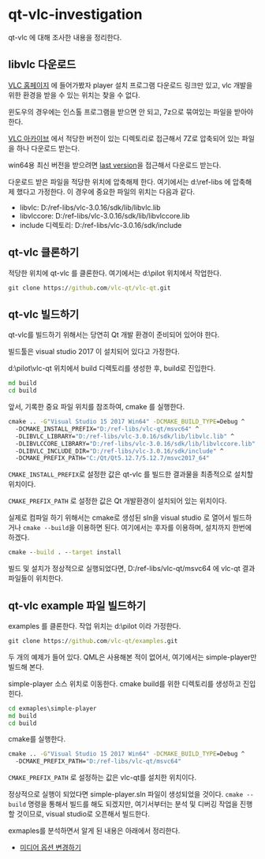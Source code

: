 # qt-vlc-investigation
qt-vlc 에 대해 조사한 내용을 정리한다.

## libvlc 다운로드
[VLC 홈페이지](https://www.videolan.org/vlc/index.ko.html) 에 들어가봤자 player 설치 프로그램 다운로드 링크만 있고, vlc 개발을 위한 환경을 받을 수 있는 위치는 찾을 수 없다.

윈도우의 경우에는 인스톨 프로그램을 받으면 안 되고, 7z으로 묶여있는 파일을 받아야 한다. 

[VLC 아카이브](http://download.videolan.org/pub/videolan/vlc/) 에서 적당한 버전이 있는 디렉토리로 접근해서 7Z로 압축되어 있는 파일을 하나 다운로드 받는다. 

win64용 최신 버전을 받으려면 [last version](http://download.videolan.org/pub/videolan/vlc/last/win64/)을 접근해서 다운로드 받는다.

다운로드 받은 파일을 적당한 위치에 압축해제 한다. 여기에서는 d:\ref-libs 에 압축해제 했다고 가정한다. 이 경우에 중요한 파일의 위치는 다음과 같다.
* libvlc: D:/ref-libs/vlc-3.0.16/sdk/lib/libvlc.lib
* libvlccore: D:/ref-libs/vlc-3.0.16/sdk/lib/libvlccore.lib
* include 디렉토리: D:/ref-libs/vlc-3.0.16/sdk/include

## qt-vlc 클론하기
적당한 위치에 qt-vlc 를 클론한다. 여기에서는 d:\pilot 위치에서 작업한다.
```cmd
git clone https://github.com/vlc-qt/vlc-qt.git
```

## qt-vlc 빌드하기
qt-vlc를 빌드하기 위해서는 당연히 Qt 개발 환경이 준비되어 있어야 한다.

빌드툴은 visual studio 2017 이 설치되어 있다고 가정한다. 

d:\pilot\vlc-qt 위치에서 build 디렉토리를 생성한 후, build로 진입한다.
```cmd
md build
cd build
```
앞서, 기록한 중요 파일 위치를 참조하여, cmake 를 실행한다.
```cmd
cmake .. -G"Visual Studio 15 2017 Win64" -DCMAKE_BUILD_TYPE=Debug ^
  -DCMAKE_INSTALL_PREFIX="D:/ref-libs/vlc-qt/msvc64" ^
  -DLIBVLC_LIBRARY="D:/ref-libs/vlc-3.0.16/sdk/lib/libvlc.lib" ^
  -DLIBVLCCORE_LIBRARY="D:/ref-libs/vlc-3.0.16/sdk/lib/libvlccore.lib" ^
  -DLIBVLC_INCLUDE_DIR="D:/ref-libs/vlc-3.0.16/sdk/include" ^
  -DCMAKE_PREFIX_PATH="C:/Qt/Qt5.12.7/5.12.7/msvc2017_64"
```
`CMAKE_INSTALL_PREFIX`로 설정한 값은 qt-vlc 를 빌드한 결과물을 최종적으로 설치할 위치이다.

`CMAKE_PREFIX_PATH` 로 설정한 값은 Qt 개발환경이 설치되어 있는 위치이다.

실제로 컴파일 하기 위해서는 cmake로 생성된 sln을 visual studio 로 열어서 빌드하거나 `cmake --build`을 이용하면 된다. 여기에서는 후자를 이용하며, 설치까지 한번에 하겠다.
```cmd
cmake --build . --target install
```

빌드 및 설치가 정상적으로 실행되었다면, D:/ref-libs/vlc-qt/msvc64 에 vlc-qt 결과 파일들이 위치한다.

## qt-vlc example 파일 빌드하기
examples 를 클론한다. 작업 위치는 d:\pilot 이라 가정한다.
```cmd
git clone https://github.com/vlc-qt/examples.git
```
두 개의 예제가 들어 있다. QML은 사용해본 적이 없어서, 여기에서는 simple-player만 빌드해 본다.

simple-player 소스 위치로 이동한다. cmake build를 위한 디렉토리를 생성하고 진입힌다.
```cmd
cd exmaples\simple-player
md build
cd build
```
cmake를 실행한다.
```cmd
cmake .. -G"Visual Studio 15 2017 Win64" -DCMAKE_BUILD_TYPE=Debug ^
  -DCMAKE_PREFIX_PATH="D:/ref-libs/vlc-qt/msvc64"
```
`CMAKE_PREFIX_PATH` 로 설정하는 값은 vlc-qt를 설치한 위치이다.

정상적으로 실행이 되었다면 simple-player.sln 파일이 생성되었을 것이다. `cmake --build` 명령을 통해서 빌드를 해도 되겠지만, 여기서부터는 분석 및 디버깅 작업을 진행할 것이므로, visual studio로 오픈해서 빌드한다.

exmaples를 분석하면서 알게 된 내용은 아래에서 정리한다.
* [미디어 옵션 변경하기](examples/simple-player.md)
